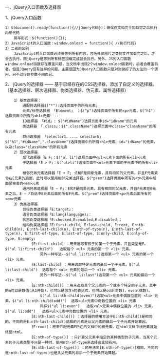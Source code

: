 一、jQuery入口函数及选择器

1、jQuery入口函数 

  	1）$(document).ready(function(){//jQuery代码})；确保在文档完全加载完之后执行内部代码
     	简写形式：$(function(){});
  	2）JavaScript的入口函数：window.onload = function(){ //执行代码}
  	3）二者的区别
  		JavaScript的入口函数必须要等到所有内容，包括外部图片之类的文件加载完之后，才会去执行。而jQuery是等到所有标签加载完成就会执行。另外，JS的入口函数window.onload函数存在覆盖问题，当文档中出现2个window.onload函数时，后者会覆盖前者。但是JQuery没有这样的问题，主要是因为JQuery入口函数只是对封装好了的方法的一个调用，只不过传的参数不同而已。

2、 jQuery的选择器 —— 基于已经存在的CSS选择器，添加了自定义的选择器。（基本选择器、层次选择器、伪类选择器、伪元素、属性选择器）
	
		1）基本选择器：
			通配符选择器$("*"):选择页面中的所有元素;
			元素/标签选择器 「Element」 ：$("p")选择页面中所有的<p>元素，$("h1")选择页面中所有的<h1>元素······
			ID选择器 「#id」: $("#idName")选择页面中id="idName"的元素
			类选择器 「.class」：$(".className")选择页面中class="className"的所有元素
			群组选择器 「selector1，...，selectorN」 $("h1","#idName",".className")选择页面中的所有<h1>元素、id="idName"的元素，以及class="className"的所有元素
		2）层次选择器
			后代选择器「E F」：$("ul li")选择页面中<ul>元素下面的所有<li>元素
			子选择器「E > F」：$("ul>li")选择页面中<ul>元素下面的子元素中的所有<li>元素
			相邻兄弟元素选择器「E + F」:E和F是同辈元素，具有相同的父元素，并且F元素紧邻在E元素的后面，此时可以使用相邻兄弟选择器。$("p+em")选择页面中所有的<p>元素中后面紧挨着的<em>元素
			通用兄弟选择器「E ~ F」：E和F是同辈元素，具有相同的父元素，并且F元素在E元素之后，E ~ F将选中E元素后面的所有F元素。$("p~em")选择页面中<p>元素后面所有的<em>元素
		3）伪类选择器
			目标伪类选择器「E:target」：
			语言伪类选择器「E:lang(language)」：
			状态伪类选择器「E:checked,E:enabled,E:disabled」：
			结构伪类选择器「E:first-child, E:last-child, E:root, E:nth-child(n), E:nth-last-child(n), E:nth-of-type(n), E:nth-last-of-type(n), E:first-of-type, E:last-of-type, E:only-child, E:only-of-type, E:empty」
				[E:first-child] ：用来选取有孩子的第一个子元素，并且类型是E。$("ul li:first-child")	选取每个 <ul> 元素的第一个 <li> 元素。
					另外一种写法--$("ul li:first")选取第一个 <ul> 元素的第一个 <li> 元素。
				[E:last-child] ：用来选取特定元素的最后一个子元素。$("ul li:last-child")	选取每个 <ul> 元素的最后一个 <li> 元素。
					另外一种写法--$("ul li:last")选取第一个 <ul> 元素的最后一个 <li> 元素。
				[E:nth-child()] ：用来选取某个父元素的一个或多个特定的子元素，其中的n可以是数值(从1开始)，也可以是包含n的表达式，也可以是odd(奇数)，even(偶数)。
					$("ul li:nth-child(even)")选取<ul>元素中偶数位置的 <li> 元素。$("ul li:nth-child(odd)")	选取<ul>元素中奇数位置的 <li> 元素
					同样$("ul li:even")	选取<ul>元素中偶数位置的 <li> 元素。$("ul li:odd")	选取<ul>元素中奇数位置的 <li> 元素。
				[E:nth-last-child()] ：选择器的使用方法于E:nth-child()是相同的，不同的是E:nth-last-child()选择的元素是从父元素的最后一个子元素开始算起。
				[E:root]：用来匹配元素E所在的文档中的根元素，在html文档中根元素就始终是html。
				[E:nth-of-type()] ：只计算父元素中指定的某种类型的子元素，当某个元素的子元素类型不只是一种时，使用nth-of-type来选择会比较有用。
				[E:nth-last-of-type()] ：的用法同[E:nth-of-type()]相同，不同的是:nth-last-of-type()也是从父元素的最后一个子元素开始算起。



					



				
			
